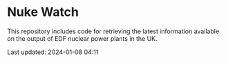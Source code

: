 # Nuke Watch

This repository includes code for retrieving the latest information available on the output of EDF nuclear power plants in the UK.

Last updated: 2024-01-08 04:11